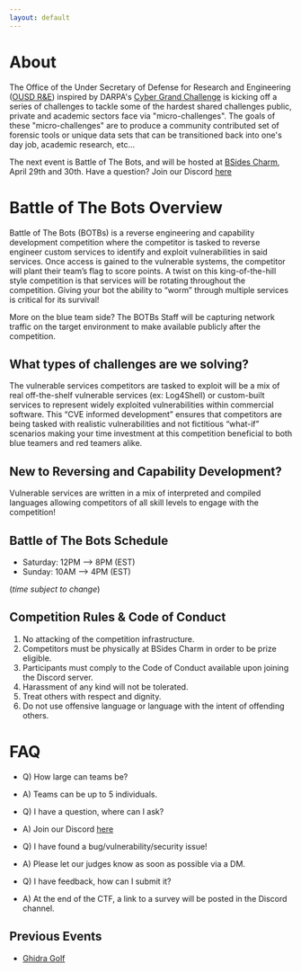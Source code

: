 ```yaml
---
layout: default
---
```


# About
The Office of the Under Secretary of Defense for Research and Engineering ([OUSD R&E](https://www.cto.mil/)) inspired by DARPA's [Cyber Grand Challenge](https://www.darpa.mil/program/cyber-grand-challenge) is kicking off a series of challenges to tackle some of the hardest shared challenges public, private and academic sectors face via  "micro-challenges".
The goals of these "micro-challenges" are to produce a community contributed set of forensic tools or unique data sets that can be transitioned back into one's day job, academic research, etc...

The next event is Battle of The Bots, and will be hosted at [BSides Charm](https://bsidescharm.org), April 29th and 30th.
Have a question? Join our Discord [here](https://www.discord.gg/PJEHwFdzK)

# Battle of The Bots Overview
Battle of The Bots (BOTBs) is a reverse engineering and capability development competition where the competitor is tasked to reverse engineer custom services to identify and exploit vulnerabilities in said services.
Once access is gained to the vulnerable systems, the competitor will plant their team’s flag to score points.
A twist on this king-of-the-hill style competition is that services will be rotating throughout the competition.
Giving your bot the ability to “worm” through multiple services is critical for its survival! 


More on the blue team side? The BOTBs Staff will be capturing network traffic on the target environment to make available publicly after the competition.
## What types of challenges are we solving?

The vulnerable services competitors are tasked to exploit will be a mix of real off-the-shelf vulnerable services (ex: Log4Shell) or custom-built services to represent widely exploited vulnerabilities within commercial software.
This “CVE informed development” ensures that competitors are being tasked with realistic vulnerabilities and not fictitious “what-if” scenarios making your time investment at this competition beneficial to both blue teamers and red teamers alike. 

## New to Reversing and Capability Development?
Vulnerable services are written in a mix of interpreted and compiled languages allowing competitors of all skill levels to engage with the competition! 

## Battle of The Bots Schedule

* Saturday: 12PM --> 8PM (EST)
* Sunday: 10AM --> 4PM (EST)

(*time subject to change*)

## Competition Rules & Code of Conduct
1. No attacking of the competition infrastructure.
2. Competitors must be physically at BSides Charm in order to be prize eligible.
3. Participants must comply to the Code of Conduct available upon joining the Discord server.
4. Harassment of any kind will not be tolerated.
5. Treat others with respect and dignity.
6. Do not use offensive language or language with the intent of offending others.

# FAQ
* Q) How large can teams be?
* A) Teams can be up to 5 individuals.

* Q) I have a question, where can I ask?
* A) Join our Discord [here](https://www.discord.gg/PJEHwFdzK)

* Q) I have found a bug/vulnerability/security issue!
* A) Please let our judges know as soon as possible via a DM.

* Q) I have feedback, how can I submit it?
* A) At the end of the CTF, a link to  a survey will be posted in the Discord channel.

## Previous Events
* [Ghidra Golf](https://ghidra.golf)

